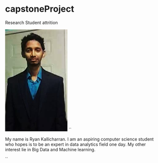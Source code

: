 # capstoneProject
Research Student attrition



![alt tag](https://github.com/ryankall/capstoneProject/blob/master/file_thumb.jpg)
``

My name is Ryan Kallicharran. I am an aspiring 
computer science student who hopes is to be an 
expert in data analytics field one day. My other 
interest lie in Big Data and Machine learning. 

``


